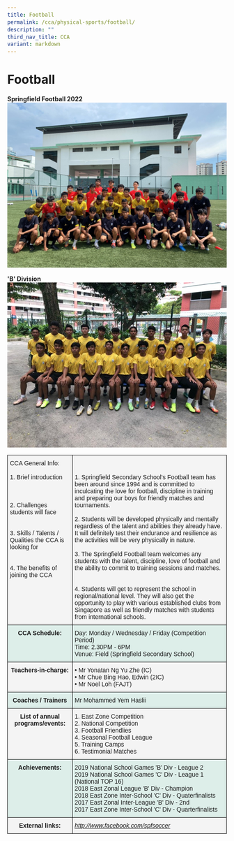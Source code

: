 ```yaml
---
title: Football
permalink: /cca/physical-sports/football/
description: ""
third_nav_title: CCA
variant: markdown
---
```

# **Football**


**Springfield Football 2022**
![](/images/soccer1.jpg)

**'B' Division**
![](/images/soccer2.jpg)


<table style="border-collapse:collapse;border-spacing:0" class="tg"><thead><tr><th style="background-color:#F4F4F4;border-color:#000000;border-style:solid;border-width:1px;font-family:Arial, sans-serif;font-size:14px;font-weight:normal;overflow:hidden;padding:10px 5px;text-align:left;vertical-align:top;word-break:normal"><span style="background-color:transparent">CCA General Info:</span><br><br><span style="background-color:transparent">1. Brief introduction</span><br><br><span style="background-color:transparent"><br><br>2. Challenges students will face </span><br><br><span style="background-color:transparent"><br>3. Skills / Talents / Qualities the CCA is looking for</span><br><br><span style="background-color:transparent"><br>4. The benefits of joining the CCA</span><br><br><br></th><th style="background-color:#F4F4F4;border-color:#000000;border-style:solid;border-width:1px;font-family:Arial, sans-serif;font-size:14px;font-weight:normal;overflow:hidden;padding:10px 5px;text-align:left;vertical-align:top;word-break:normal"><br><br><span style="background-color:transparent">1. Springfield Secondary School's Football team has been around since 1994 and is committed to inculcating the love for football, discipline in training and preparing our boys for friendly matches and tournaments.</span><br><br><span style="background-color:transparent">2. Students will be developed physically and mentally regardless of the talent and abilities they already have. It will definitely test their endurance and resilience as the activities will be very physically in nature.</span><br><br><span style="background-color:transparent">3. The Springfield Football team welcomes any students with the talent, discipline, love of football and the ability to commit to training sessions and matches.</span><br><br><span style="background-color:transparent"><br>4. Students will get to represent the school in regional/national level. They will also get the opportunity to play with various established clubs from Singapore as well as friendly matches with students from international schools.</span></th></tr></thead><tbody><tr><td style="background-color:#DDEEE9;border-color:#000000;border-style:solid;border-width:1px;font-family:Arial, sans-serif;font-size:14px;font-weight:bold;overflow:hidden;padding:10px 5px;text-align:center;vertical-align:top;word-break:normal">CCA Schedule:<br></td><td style="background-color:#DDEEE9;border-color:#000000;border-style:solid;border-width:1px;font-family:Arial, sans-serif;font-size:14px;overflow:hidden;padding:10px 5px;text-align:left;vertical-align:top;word-break:normal">Day: Monday / Wednesday / Friday (Competition Period)<br>Time: 2.30PM - 6PM<br>Venue: Field (Springfield Secondary School)</td></tr><tr><td style="background-color:#F4F4F4;border-color:#000000;border-style:solid;border-width:1px;font-family:Arial, sans-serif;font-size:14px;font-weight:bold;overflow:hidden;padding:10px 5px;text-align:center;vertical-align:top;word-break:normal">Teachers-in-charge:</td><td style="background-color:#F4F4F4;border-color:#000000;border-style:solid;border-width:1px;font-family:Arial, sans-serif;font-size:14px;overflow:hidden;padding:10px 5px;text-align:left;vertical-align:top;word-break:normal">• Mr Yonatan Ng Yu Zhe (IC)<br>• Mr Chue Bing Hao, Edwin (2IC) <br>• Mr Noel Loh (FAJT)</td></tr><tr><td style="background-color:#DDEEE9;border-color:#000000;border-style:solid;border-width:1px;font-family:Arial, sans-serif;font-size:14px;font-weight:bold;overflow:hidden;padding:10px 5px;text-align:center;vertical-align:top;word-break:normal">Coaches / Trainers<br></td><td style="background-color:#DDEEE9;border-color:#000000;border-style:solid;border-width:1px;font-family:Arial, sans-serif;font-size:14px;overflow:hidden;padding:10px 5px;text-align:left;vertical-align:top;word-break:normal">Mr Mohammed Yem Haslii<br></td></tr><tr><td style="background-color:#F4F4F4;border-color:#000000;border-style:solid;border-width:1px;font-family:Arial, sans-serif;font-size:14px;font-weight:bold;overflow:hidden;padding:10px 5px;text-align:center;vertical-align:top;word-break:normal">List of annual programs/events:</td><td style="background-color:#F4F4F4;border-color:#000000;border-style:solid;border-width:1px;font-family:Arial, sans-serif;font-size:14px;overflow:hidden;padding:10px 5px;text-align:left;vertical-align:top;word-break:normal"><span style="background-color:transparent">1. East Zone Competition </span><br><span style="background-color:transparent">2. National Competition </span><br><span style="background-color:transparent">3. Football Friendlies</span><br><span style="background-color:transparent">4. Seasonal Football League</span><br><span style="background-color:transparent">5. Training Camps </span><br><span style="background-color:transparent">6. Testimonial Matches </span></td></tr><tr><td style="background-color:#DDEEE9;border-color:#000000;border-style:solid;border-width:1px;font-family:Arial, sans-serif;font-size:14px;font-weight:bold;overflow:hidden;padding:10px 5px;text-align:center;vertical-align:top;word-break:normal">Achievements:<br></td><td style="background-color:#DDEEE9;border-color:#000000;border-style:solid;border-width:1px;font-family:Arial, sans-serif;font-size:14px;overflow:hidden;padding:10px 5px;text-align:left;vertical-align:top;word-break:normal"><span style="background-color:transparent">2019 National School Games 'B' Div - League 2</span><br><span style="background-color:transparent">2019 National School Games 'C' Div - League 1 (National TOP 16)</span><br><span style="background-color:transparent">2018 East Zonal League 'B' Div - Champion</span><br><span style="background-color:transparent">2018 East Zone Inter-School 'C' Div - Quaterfinalists</span><br><span style="background-color:transparent">2017 East Zonal Inter-League 'B' Div - 2nd</span><br><span style="background-color:transparent">2017 East Zone Inter-School 'C' Div - Quarterfinalists</span></td></tr><tr><td style="background-color:#F4F4F4;border-color:#000000;border-style:solid;border-width:1px;font-family:Arial, sans-serif;font-size:14px;font-weight:bold;overflow:hidden;padding:10px 5px;text-align:center;vertical-align:top;word-break:normal">External links:<br></td><td style="background-color:#F4F4F4;border-color:#000000;border-style:solid;border-width:1px;color:#00F;font-family:Arial, sans-serif;font-size:14px;font-style:italic;overflow:hidden;padding:10px 5px;text-align:left;text-decoration:underline;vertical-align:top;word-break:normal"><a href="http://www.facebook.com/spfsoccer">http://www.facebook.com/spfsoccer</a><br></td></tr></tbody></table>

<br>